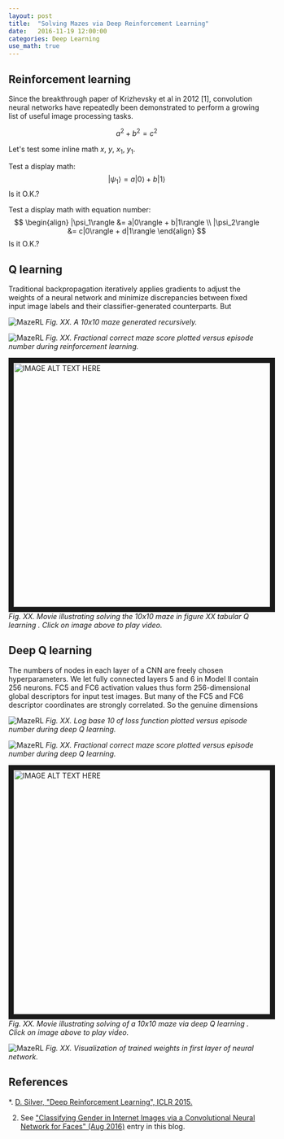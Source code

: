 ```yaml
---
layout: post
title:  "Solving Mazes via Deep Reinforcement Learning"
date:   2016-11-19 12:00:00
categories: Deep Learning
use_math: true
---
```


## Reinforcement learning

Since the breakthrough paper of Krizhevsky et al in 2012 [1], convolution
neural networks have repeatedly been demonstrated to perform a growing list
of useful image processing tasks. 


$$ a^2+b^2 = c^2 $$

Let's test some inline math $x$, $y$, $x_1$, $y_1$.

Test a display math:
$$
   |\psi_1\rangle = a|0\rangle + b|1\rangle
$$
Is it O.K.?

Test a display math with equation number:
$$
  \begin{align}
    |\psi_1\rangle &= a|0\rangle + b|1\rangle \\
    |\psi_2\rangle &= c|0\rangle + d|1\rangle
  \end{align}
$$
Is it O.K.?

## Q learning

Traditional backpropagation iteratively applies gradients to adjust the
weights of a neural network and minimize discrepancies between fixed input
image labels and their classifier-generated counterparts.  But

![MazeRL]({{site.url}}/blog/images/maze_rl/nondeepQ/doublepadded_empty_maze.png)
*Fig. XX. A 10x10 maze generated recursively.*

![MazeRL]({{site.url}}/blog/images/maze_rl/nondeepQ/padded_Qmap_score_history.png)
*Fig. XX. Fractional correct maze score plotted versus episode number
during reinforcement learning.*

<a href="http://www.youtube.com/watch?feature=player_embedded&v=QXr8LJHTpNE"
target="_blank"><img src="http://img.youtube.com/vi/QXr8LJHTpNE/0.jpg"
alt="IMAGE ALT TEXT HERE" width="720" height="480" border="10" /></a>
*Fig. XX.  Movie illustrating solving the 10x10 maze in figure XX tabular Q learning .  Click on image above to play video.*




## Deep Q learning

The numbers of nodes in each layer of a CNN are freely chosen
hyperparameters.  We let fully connected layers 5 and 6 in Model II contain
256 neurons.  FC5 and FC6 activation values thus form 256-dimensional
global descriptors for input test images.  But many of the FC5 and FC6
descriptor coordinates are strongly correlated.  So the genuine dimensions

![MazeRL]({{site.url}}/blog/images/maze_rl/deepQ/padded_log10_losses_history.png)
*Fig. XX. Log base 10 of loss function plotted versus episode number during
deep Q learning.*

![MazeRL]({{site.url}}/blog/images/maze_rl/deepQ/padded_Qmap_score_history.png)
*Fig. XX. Fractional correct maze score plotted versus episode number
during deep Q learning.*

<a href="http://www.youtube.com/watch?feature=player_embedded&v=KW0X0gB1B2I"
target="_blank"><img src="http://img.youtube.com/vi/KW0X0gB1B2I/0.jpg"
alt="IMAGE ALT TEXT HERE" width="720" height="480" border="10" /></a>
*Fig. XX.  Movie illustrating solving of a 10x10 maze via deep Q learning .  Click on image above to play video.*


![MazeRL]({{site.url}}/blog/images/maze_rl/deepQ/trained_padded_weights.png)
*Fig. XX. Visualization of trained weights in first layer of neural
network.*

## References

*.  [D. Silver, "Deep Reinforcement Learning", ICLR 2015.](http://www.iclr.cc/lib/exe/fetch.php?media=iclr2015:silver-iclr2015.pdf)

2.  See ["Classifying Gender in Internet Images via a Convolutional Neural
Network for Faces" (Aug 2016)](http://petercho.github.io/blog//deep/learning/2016/08/09/cvml.html) entry in this blog.

